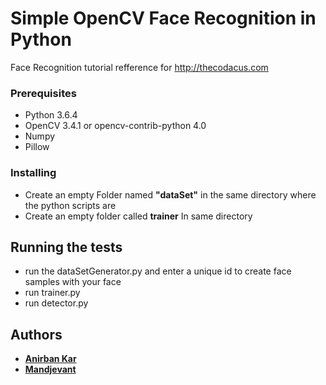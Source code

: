 # Simple OpenCV Face Recognition in Python


Face Recognition tutorial refference for http://thecodacus.com 

### Prerequisites
* Python 3.6.4
* OpenCV 3.4.1 or opencv-contrib-python 4.0
* Numpy
* Pillow

### Installing

* Create an empty Folder named **"dataSet"** in the same directory where the python scripts are 
* Create an empty folder called **trainer** In same directory 

## Running the tests

* run the dataSetGenerator.py and enter a unique id to create face samples with your face
* run trainer.py
* run detector.py

## Authors

* **[Anirban Kar](http://thecodacus.com/author/admin/)**
* **[Mandjevant](https://github.com/mandjevant/)**

